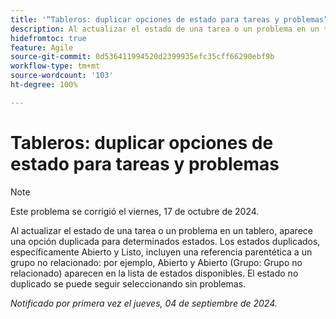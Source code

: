 ```yaml
---
title: '“Tableros: duplicar opciones de estado para tareas y problemas”'
description: Al actualizar el estado de una tarea o un problema en un tablero, aparece una opción duplicada para determinados estados.
hidefromtoc: true
feature: Agile
source-git-commit: 0d536411994520d2399935efc35cff66290ebf9b
workflow-type: tm+mt
source-wordcount: '103'
ht-degree: 100%

---
```


# Tableros: duplicar opciones de estado para tareas y problemas

>[!NOTE]
>
>Este problema se corrigió el viernes, 17 de octubre de 2024.

Al actualizar el estado de una tarea o un problema en un tablero, aparece una opción duplicada para determinados estados. Los estados duplicados, específicamente Abierto y Listo, incluyen una referencia parentética a un grupo no relacionado: por ejemplo, Abierto y Abierto (Grupo: Grupo no relacionado) aparecen en la lista de estados disponibles. El estado no duplicado se puede seguir seleccionando sin problemas.

_Notificado por primera vez el jueves, 04 de septiembre de 2024._
